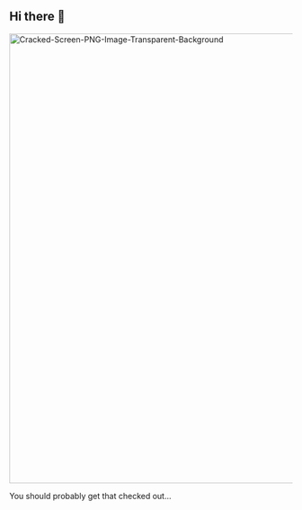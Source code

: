 ## Hi there 👋

<img width="1000" height="800" alt="Cracked-Screen-PNG-Image-Transparent-Background" src="https://github.com/user-attachments/assets/d79d5589-7c24-4f43-a63e-ff5c4560cfea" />

You should probably get that checked out...
<!--
**ZenBubble/ZenBubble** is a ✨ _special_ ✨ repository because its `README.md` (this file) appears on your GitHub profile.

Here are some ideas to get you started:

- 🔭 I’m currently working on ...
- 🌱 I’m currently learning ...
- 👯 I’m looking to collaborate on ...
- 🤔 I’m looking for help with ...
- 💬 Ask me about ...
- 📫 How to reach me: ...
- 😄 Pronouns: ...
- ⚡ Fun fact: ...
-->
